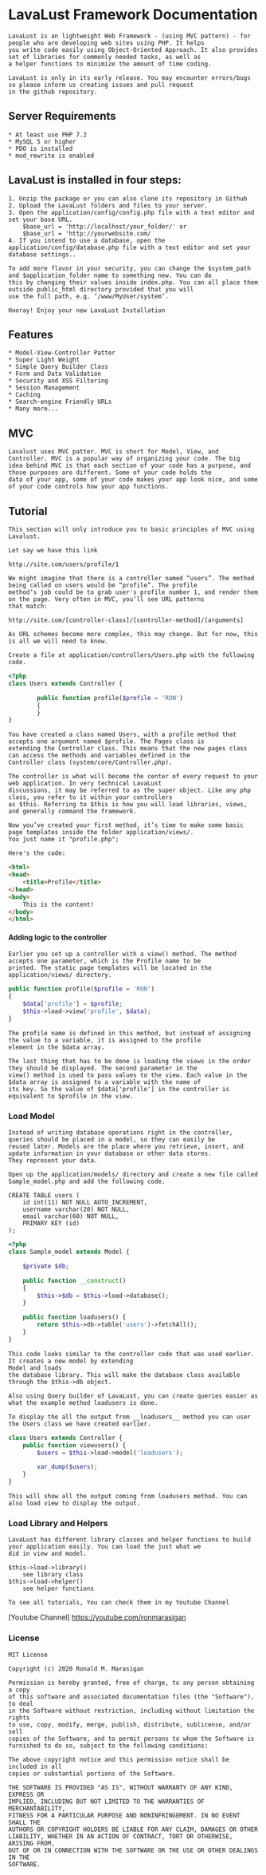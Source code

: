 # LavaLust Framework Documentation

	LavaLust is an lightweight Web Framework - (using MVC pattern) - for people who are developing web sites using PHP. It helps
	you write code easily using Object-Oriented Approach. It also provides set of libraries for commonly needed tasks, as well as
	a helper functions to minimize the amount of time coding.

	LavaLust is only in its early release. You may encounter errors/bugs so please inform us creating issues and pull request
	in the github repository.

## Server Requirements
	* At least use PHP 7.2
	* MySQL 5 or higher
	* PDO is installed
	* mod_rewrite is enabled

## LavaLust is installed in four steps:
	1. Unzip the package or you can also clone its repository in Github
	2. Upload the LavaLust folders and files to your server.
	3. Open the application/config/config.php file with a text editor and set your base URL.
		$base_url = 'http://localhost/your_folder/' or
		$base_url = 'http://yourwebsite.com/
	4. If you intend to use a database, open the application/config/database.php file with a text editor and set your
	database settings..

	To add more flavor in your security, you can change the $system_path and $application_folder name to something new. You can do
	this by changing their values inside index.php. You can all place them outside public_html directory provided that you will
	use the full path, e.g. ‘/www/MyUser/system’.

	Hooray! Enjoy your new LavaLust Installation

## Features
	* Model-View-Controller Patter
	* Super Light Weight
	* Simple Query Builder Class
	* Form and Data Validation
	* Security and XSS Filtering
	* Session Management
	* Caching
	* Search-engine Friendly URLs
	* Many more...

## MVC
	Lavalust uses MVC patter. MVC is short for Model, View, and Controller. MVC is a popular way of organizing your code. The big
	idea behind MVC is that each section of your code has a purpose, and those purposes are different. Some of your code holds the
	data of your app, some of your code makes your app look nice, and some of your code controls how your app functions.

## Tutorial
	This section will only introduce you to basic principles of MVC using Lavalust.

	Let say we have this link

	http://site.com/users/profile/1

	We might imagine that there is a controller named “users”. The method being called on users would be “profile”. The profile
	method’s job could be to grab user's profile number 1, and render them on the page. Very often in MVC, you’ll see URL patterns
	that match:

	http://site.com/[controller-class]/[controller-method]/[arguments]

	As URL schemes become more complex, this may change. But for now, this is all we will need to know.

	Create a file at application/controllers/Users.php with the following code.

```php
<?php
class Users extends Controller {

        public function profile($profile = 'RON')
        {
        }
}
```

	You have created a class named Users, with a profile method that accepts one argument named $profile. The Pages class is
	extending the Controller class. This means that the new pages class can access the methods and variables defined in the
	Controller class (system/core/Controller.php).

	The controller is what will become the center of every request to your web application. In very technical LavaLust
	discussions, it may be referred to as the super object. Like any php class, you refer to it within your controllers
	as $this. Referring to $this is how you will load libraries, views, and generally command the framework.

	Now you’ve created your first method, it’s time to make some basic page templates inside the folder application/views/.
	You just name it "profile.php";

	Here's the code:

```html
<html>
<head>
	<title>Profile</title>
</head>
<body>
	This is the content!
</body>
</html>
```

#### Adding logic to the controller
	Earlier you set up a controller with a view() method. The method accepts one parameter, which is the Profile name to be
	printed. The static page templates will be located in the application/views/ directory.

```php
public function profile($profile = 'RON')
{
	$data['profile'] = $profile;
	$this->load->view('profile', $data); 
}
```

	The profile name is defined in this method, but instead of assigning the value to a variable, it is assigned to the profile
	element in the $data array.

	The last thing that has to be done is loading the views in the order they should be displayed. The second parameter in the
	view() method is used to pass values to the view. Each value in the $data array is assigned to a variable with the name of
	its key. So the value of $data['profile'] in the controller is equivalent to $profile in the view.

### Load Model
	Instead of writing database operations right in the controller, queries should be placed in a model, so they can easily be
	reused later. Models are the place where you retrieve, insert, and update information in your database or other data stores.
	They represent your data.

	Open up the application/models/ directory and create a new file called Sample_model.php and add the following code.

	CREATE TABLE users (
        id int(11) NOT NULL AUTO_INCREMENT,
        username varchar(20) NOT NULL,
        email varchar(60) NOT NULL,
        PRIMARY KEY (id)
	);

```php
<?php
class Sample_model extends Model {

	$private $db;

    public function __construct()
    {
		$this->$db = $this->load->database();
    }

    public function loadusers() {
    	return $this->db->table('users')->fetchAll();
    }
}
```
	This code looks similar to the controller code that was used earlier. It creates a new model by extending
	Model and loads
	the database library. This will make the database class available through the $this->db object.

	Also using Query builder of LavaLust, you can create queries easier as what the example method loadusers is done.

	To display the all the output from __loadusers__ method you can user the Users class we have created earlier.

```php
class Users extends Controller {
	public function viewusers() {
		$users = $this->load->model('loadusers');

		var_dump($users);
	}
}
```

	This will show all the output coming from loadusers method. You can also load view to display the output.

### Load Library and Helpers
	LavaLust has different library classes and helper functions to build your application easily. You can load the just what we 
	did in view and model.

	$this->load->library()
		see library class
	$this->load->helper()
		see helper functions

	To see all tutorials, You can check them in my Youtube Channel
[Youtube Channel] https://youtube.com/ronmarasigan

### License
	MIT License

	Copyright (c) 2020 Ronald M. Marasigan

	Permission is hereby granted, free of charge, to any person obtaining a copy
	of this software and associated documentation files (the "Software"), to deal
	in the Software without restriction, including without limitation the rights
	to use, copy, modify, merge, publish, distribute, sublicense, and/or sell
	copies of the Software, and to permit persons to whom the Software is
	furnished to do so, subject to the following conditions:

	The above copyright notice and this permission notice shall be included in all
	copies or substantial portions of the Software.

	THE SOFTWARE IS PROVIDED "AS IS", WITHOUT WARRANTY OF ANY KIND, EXPRESS OR
	IMPLIED, INCLUDING BUT NOT LIMITED TO THE WARRANTIES OF MERCHANTABILITY,
	FITNESS FOR A PARTICULAR PURPOSE AND NONINFRINGEMENT. IN NO EVENT SHALL THE
	AUTHORS OR COPYRIGHT HOLDERS BE LIABLE FOR ANY CLAIM, DAMAGES OR OTHER
	LIABILITY, WHETHER IN AN ACTION OF CONTRACT, TORT OR OTHERWISE, ARISING FROM,
	OUT OF OR IN CONNECTION WITH THE SOFTWARE OR THE USE OR OTHER DEALINGS IN THE
	SOFTWARE.


